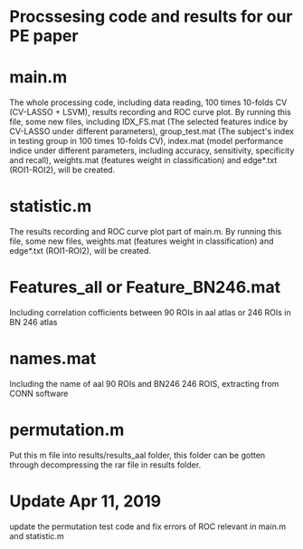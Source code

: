 # Procssesing code and results for our PE paper
# main.m       
The whole processing code, including data reading, 100 times 10-folds CV (CV-LASSO + LSVM), results recording and ROC curve plot. By running this file, some new files, including IDX_FS.mat (The selected features indice by CV-LASSO under different parameters), group_test.mat (The subject's index in testing group in 100 times 10-folds CV), index.mat (model performance indice under different parameters, including accuracy, sensitivity, specificity and recall), weights.mat (features weight in classification) and edge*.txt (ROI1-ROI2), will be created.
# statistic.m  
The results recording and ROC curve plot part of main.m. By running this file, some new files, weights.mat (features weight in classification) and edge*.txt (ROI1-ROI2), will be created. 
# Features_all or Feature_BN246.mat
Including correlation cofficients between 90 ROIs in aal atlas or 246 ROIs in BN 246 atlas
# names.mat
Including the name of aal 90 ROIs and BN246 246 ROIS, extracting from CONN software
# permutation.m
Put this m file into results/results_aal folder, this folder can be gotten through decompressing the rar file in results folder.
# Update Apr 11, 2019
update the permutation test code and fix errors of ROC relevant in main.m and statistic.m
